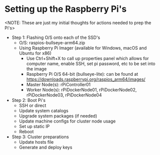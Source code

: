 # Setting up the Raspberry Pi's
<NOTE: These are just my initial thoughts for actions needed to prep the Pi's>

- Step 1: Flashing O/S onto each of the SSD's
  - O/S: raspios-bullseye-arm64.zip
  - Using Raspberry Pi Imager (available for Windows, macOS and Ubuntu for x86)
    - Use Ctrl+Shift+X to call up properties panel which allows for computer name, enable SSH, set pi password, etc to be set into the image
    - Raspberry Pi O/S 64-bit (bullseye-lite): can be found at https://downloads.raspberrypi.org/raspios_arm64/images/
    - Master Node(s): rPiController01
    - Worker Node(s): rPiDockerNode01, rPiDockerNode02, rPiDockerNode03, rPiDockerNode04
- Step 2: Boot Pi's
  - SSH or direct
  - Update system catalogs
  - Upgrade system packages (if needed)
  - Update machine configs for cluster node usage
  - Set up static IP
  - Reboot
- Step 3: Cluster preparations
  - Update hosts file
  - Generate and deploy keys

